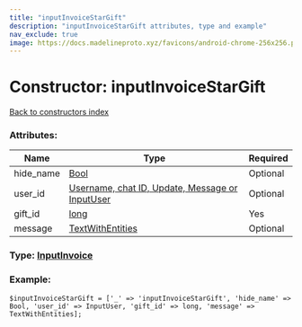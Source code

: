 ```yaml
---
title: "inputInvoiceStarGift"
description: "inputInvoiceStarGift attributes, type and example"
nav_exclude: true
image: https://docs.madelineproto.xyz/favicons/android-chrome-256x256.png
---
```

# Constructor: inputInvoiceStarGift  
[Back to constructors index](/API_docs/constructors/index.html)



### Attributes:

| Name     |    Type       | Required |
|----------|---------------|----------|
|hide\_name|[Bool](/API_docs/types/Bool.html) | Optional|
|user\_id|[Username, chat ID, Update, Message or InputUser](/API_docs/types/InputUser.html) | Optional|
|gift\_id|[long](/API_docs/types/long.html) | Yes|
|message|[TextWithEntities](/API_docs/types/TextWithEntities.html) | Optional|



### Type: [InputInvoice](/API_docs/types/InputInvoice.html)


### Example:

```
$inputInvoiceStarGift = ['_' => 'inputInvoiceStarGift', 'hide_name' => Bool, 'user_id' => InputUser, 'gift_id' => long, 'message' => TextWithEntities];
```  
